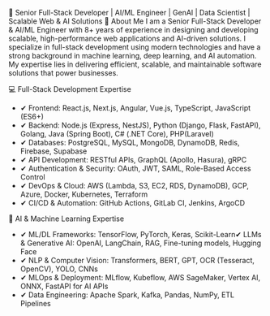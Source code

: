 🚀 Senior Full-Stack Developer | AI/ML Engineer | GenAI | Data Scientist | Scalable Web & AI Solutions
👋 About Me
I am a Senior Full-Stack Developer & AI/ML Engineer with 8+ years of experience in designing and developing scalable, high-performance web applications and AI-driven solutions. I specialize in full-stack development using modern technologies and have a strong background in machine learning, deep learning, and AI automation. My expertise lies in delivering efficient, scalable, and maintainable software solutions that power businesses.

💻 Full-Stack Development Expertise
- ✔ Frontend: React.js, Next.js, Angular, Vue.js, TypeScript, JavaScript (ES6+)
- ✔ Backend: Node.js (Express, NestJS), Python (Django, Flask, FastAPI), Golang, Java (Spring Boot), C# (.NET Core), PHP(Laravel)
- ✔ Databases: PostgreSQL, MySQL, MongoDB, DynamoDB, Redis, Firebase, Supabase
- ✔ API Development: RESTful APIs, GraphQL (Apollo, Hasura), gRPC
- ✔ Authentication & Security: OAuth, JWT, SAML, Role-Based Access Control
- ✔ DevOps & Cloud: AWS (Lambda, S3, EC2, RDS, DynamoDB), GCP, Azure, Docker, Kubernetes, Terraform
- ✔ CI/CD & Automation: GitHub Actions, GitLab CI, Jenkins, ArgoCD

🧠 AI & Machine Learning Expertise
- ✔ ML/DL Frameworks: TensorFlow, PyTorch, Keras, Scikit-Learn✔ LLMs & Generative AI: OpenAI, LangChain, RAG, Fine-tuning models, Hugging Face
- ✔ NLP & Computer Vision: Transformers, BERT, GPT, OCR (Tesseract, OpenCV), YOLO, CNNs
- ✔ MLOps & Deployment: MLflow, Kubeflow, AWS SageMaker, Vertex AI, ONNX, FastAPI for AI APIs
- ✔ Data Engineering: Apache Spark, Kafka, Pandas, NumPy, ETL Pipelines

